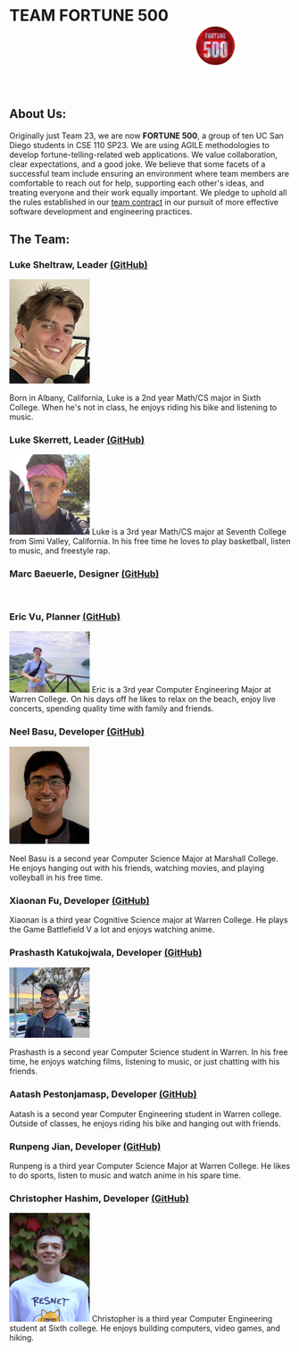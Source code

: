 # TEAM FORTUNE 500 &emsp; &emsp; &emsp;  &emsp; &emsp; &emsp; &emsp; &emsp; &emsp; &emsp; &emsp; &emsp; &emsp; &emsp; &emsp; &ensp; <img src="./branding/teamlogo.png" width="75px" height="75px">

<br>

## About Us:

Originally just Team 23, we are now **FORTUNE 500**, a group of ten UC San Diego students in CSE 110 SP23. We are using AGILE methodologies to develop fortune-telling-related web applications. We value collaboration, clear expectations, and a good joke. We believe that some facets of a successful team include ensuring an environment where team members are comfortable to reach out for help, supporting each other's ideas, and treating everyone and their work equally important. We pledge to uphold all the rules established in our [team contract](./misc/rules.md) in our pursuit of more effective software development and engineering practices.
<br>

## The Team:

### **Luke Sheltraw**, Leader [(GitHub)](https://github.com/Luke-Sheltraw)
<img src="./members/lukesheltraw_profile.jpeg" width="144">

Born in Albany, California, Luke is a 2nd year Math/CS major in Sixth College. When he's not in class, he enjoys riding his bike and listening to music. 
<br>

### **Luke Skerrett**, Leader [(GitHub)](https://github.com/LukeSkerrett)
<img src="./members/lukeskerrett_profile.jpeg" width="144">
Luke is a 3rd year Math/CS major at Seventh College from Simi Valley, California. In his free time he loves to play basketball, listen to music, and freestyle rap.
<br>

### **Marc Baeuerle**, Designer [(GitHub)](https://github.com/MarcBaeuerle)

<br>

### **Eric Vu**, Planner [(GitHub)](https://github.com/air-wickvu)
<img src="./members/photo-ericvu.jpg" width="144">
Eric is a 3rd year Computer Engineering Major at Warren College. On his days off he likes to relax on the beach, enjoy live concerts, spending quality time with family and friends. 
<br>

### **Neel Basu**, Developer [(GitHub)](https://github.com/neel-basu)
<img src="./members/neel_profile.PNG" width="144">

Neel Basu is a second year Computer Science Major at Marshall College. He enjoys hanging out with his friends, watching movies, and playing volleyball in his free time.
<br>

### **Xiaonan Fu**, Developer [(GitHub)](https://github.com/XiaonanFu-ucsd)
Xiaonan is a third year Cognitive Science major at Warren College. He plays the Game Battlefield V a lot and enjoys watching anime. 

### **Prashasth Katukojwala**, Developer [(GitHub)](https://github.com/prashasthk)
<img src="./members/prash_profile.jpeg" width="144">

Prashasth is a second year Computer Science student in Warren. In his free time, he enjoys watching films, listening to music, or just chatting with his friends.
<br>

### **Aatash Pestonjamasp**, Developer [(GitHub)](https://github.com/AAP127)
Aatash is a second year Computer Engineering student in Warren college. Outside of classes, he enjoys riding his bike and hanging out with friends.
<br>

### **Runpeng Jian**, Developer [(GitHub)](https://github.com/RunpengJ)
Runpeng is a third year Computer Science Major at Warren College. He likes to do sports, listen to music and watch anime in his spare time.
<br>

### **Christopher Hashim**, Developer [(GitHub)](https://github.com/chashim39)
<img src="./members/chris.png" width="144" height="195">
Christopher is a third year Computer Engineering student at Sixth college. He enjoys building computers, video games, and hiking.
<br>

